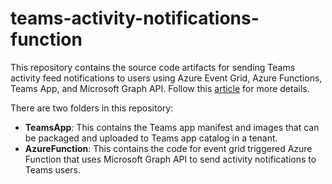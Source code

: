# teams-activity-notifications-function

This repository contains the source code artifacts for sending Teams activity feed notifications to users using Azure Event Grid, Azure Functions, Teams App, and Microsoft Graph API. Follow this [article](article) for more details.

There are two folders in this repository:
- **TeamsApp**: This contains the Teams app manifest and images that can be packaged and uploaded to Teams app catalog in a tenant.
- **AzureFunction**: This contains the code for event grid triggered Azure Function that uses Microsoft Graph API to send activity notifications to Teams users.